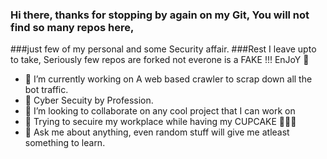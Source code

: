 ### Hi there, thanks for stopping by again on my Git, You will not find so many repos here, 
###just few of my personal and some Security affair.
###Rest I leave upto to take, Seriously few repos are forked not everone is a FAKE !!! EnJoY 👋


- 🔭 I’m currently working on A web based crawler to scrap down all the bot traffic.
- 🌱 Cyber Secuity by Profession.
- 👯 I’m looking to collaborate on any cool project that I can work on
- 🤔 Trying to secuire my workplace while having my CUPCAKE 🧁🧁🧁
- 💬 Ask me about anything, even random stuff will give me atleast something to learn. 

<!--
**bhandarisandeep/bhandarisandeep** is a ✨ _special_ ✨ repository because its `README.md` (this file) appears on your GitHub profile.

Here are some ideas to get you started:

- 🔭 I’m currently working on ...
- 🌱 I’m currently learning ...
- 👯 I’m looking to collaborate on ...
- 🤔 I’m looking for help with ...
- 💬 Ask me about ...
- 📫 How to reach me: ...
- 😄 Pronouns: ...
- ⚡ Fun fact: ...
-->
